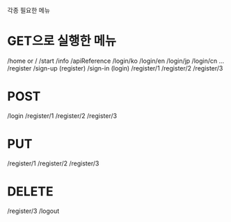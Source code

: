 각종 필요한 메뉴
# GET으로 실행한 메뉴

/home   or  /
/start
/info
/apiReference
/login/ko
/login/en
/login/jp
/login/cn ...
/register
/sign-up (register)
/sign-in (login)
/register/1
/register/2
/register/3

# POST

/login
/register/1
/register/2
/register/3

# PUT

/register/1
/register/2
/register/3

# DELETE

/register/3
/logout
